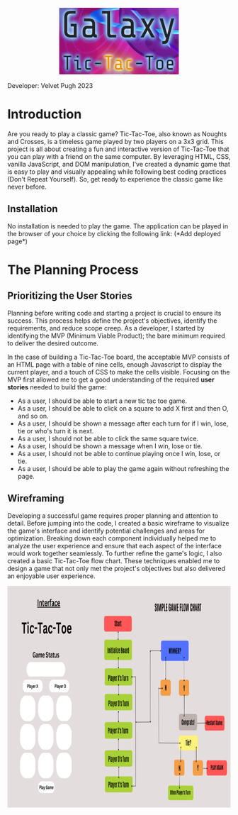 <p align="center">
  <img width="270" height="150" src="images/readme_pic.png" alt="Galaxy">
</p>
Developer: Velvet Pugh 2023

<h1>Introduction</h1>
<p>
Are you ready to play a classic game? Tic-Tac-Toe, also known as Noughts and Crosses, is a timeless game played by two players on a 3x3 grid. This project is all about creating a fun and interactive version of Tic-Tac-Toe that you can play with a friend on the same computer. By leveraging HTML, CSS, vanilla JavaScript, and DOM manipulation, I've created a dynamic game that is easy to play and visually appealing while following best coding practices (Don't Repeat Yourself). So, get ready to experience the classic game like never before.
</p>
<h2>Installation</h2>
<p>
No installation is needed to play the game. The application can be played in the browser of your choice by clicking
the following link: (*Add deployed page*)
</p>
<h1>The Planning Process</h1>
<h2>Prioritizing the User Stories</h2>
<p>
Planning before writing code and starting a project is crucial to ensure its success. This process helps define the project's objectives, identify the requirements, and reduce scope creep. As a developer, I started by identifying the MVP (Minimum Viable Product); the bare minimum required to deliver the desired outcome.
</p>
<p>
In the case of building a Tic-Tac-Toe board, the acceptable MVP consists of an HTML page with a table of nine cells, enough Javascript to display the current player, and a touch of CSS to make the cells visible. Focusing on the MVP first allowed me to get a good understanding of the required <strong>user stories</strong> needed to build the game:
<ul>
<li>As a user, I should be able to start a new tic tac toe game.</li>
<li>As a user, I should be able to click on a square to add X first and then O, and so on.</li>
<li>As a user, I should be shown a message after each turn for if I win, lose, tie or who's turn it is next.</li>
<li>As a user, I should not be able to click the same square twice.</li>
<li>As a user, I should be shown a message when I win, lose or tie.</li>
<li>As a user, I should not be able to continue playing once I win, lose, or tie.</li>
<li>As a user, I should be able to play the game again without refreshing the page.</li>
</ul>
</p>
<h2>Wireframing</h2>
<p>Developing a successful game requires proper planning and attention to detail. Before jumping into the code, I created a basic wireframe to visualize the game's interface and identify potential challenges and areas for optimization. Breaking down each component individually helped me to analyze the user experience and ensure that each aspect of the interface would work together seamlessly. To further refine the game's logic, I also created a basic Tic-Tac-Toe flow chart. These techniques enabled me to design a game that not only met the project's objectives but also delivered an enjoyable user experience.
</p>
<p><img align="center" width="600" height="500" src="images/wireframe.png" alt="wireframe"></p>
